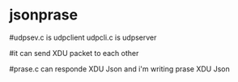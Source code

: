# jsonprase
#udpsev.c is udpclient udpcli.c is udpserver

#it can send XDU packet to each other

#prase.c can responde XDU Json and i'm writing prase XDU Json
